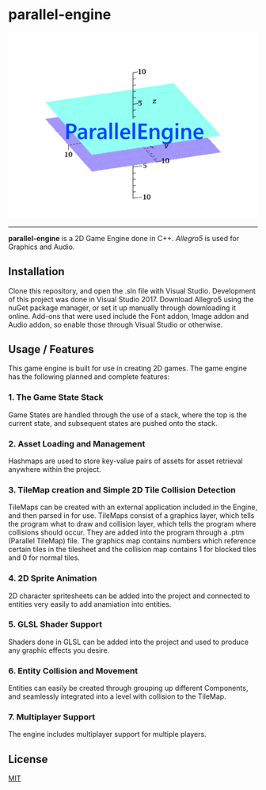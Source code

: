 # parallel-engine 
![parallel-engine Logo Image](Capture.PNG)
- - - -
**parallel-engine** is a 2D Game Engine done in C++.
*Allegro5* is used for Graphics and Audio.

## Installation

Clone this repository, and open the .sln file with Visual Studio. Development of this project was done in Visual Studio 2017.
Download Allegro5 using the nuGet package manager, or set it up manually through downloading it online. 
Add-ons that were used include the Font addon, Image addon and Audio addon, so enable those through Visual Studio or otherwise.

## Usage / Features
This game engine is built for use in creating 2D games. The game engine has the following planned and complete features:
### 1. The Game State Stack 
 Game States are handled through the use of a stack, where the top is the current state, and subsequent states are pushed onto the stack.
### 2. Asset Loading and Management
 Hashmaps are used to store key-value pairs of assets for asset retrieval anywhere within the project. 
### 3. TileMap creation and Simple 2D Tile Collision Detection 
 TileMaps can be created with an external application included in the Engine, and then parsed in for use. TileMaps consist of a graphics layer, which tells the program what to draw and collision layer, which tells the program where collisions should occur. They are added into the program through a .ptm (Parallel TileMap) file. 
The graphics map contains numbers which reference certain tiles in the tilesheet and the collision map contains 1 for blocked tiles and 0 for normal tiles.
### 4. 2D Sprite Animation  
 2D character spritesheets can be added into the project and connected to entities very easily to add anamiation into entities.
### 5. GLSL Shader Support
 Shaders done in GLSL can be added into the project and used to produce any graphic effects you desire.
### 6. Entity Collision and Movement
 Entities can easily be created through grouping up different Components, and seamlessly integrated into a level with collision to the TileMap.
### 7. Multiplayer Support
 The engine includes multiplayer support for multiple players.

## License
[MIT](https://opensource.org/licenses/MIT)
